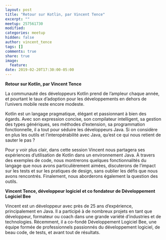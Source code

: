 ```yaml
---
layout: post
title: "Retour sur Kotlin, par Vincent Tence"
excerpt: ""
meetup: 257561730
modified:
categories: meetup
hidden: false
author: vincent_tence
tags: []
comments: true
share: true
image:
  feature:
date: 2019-02-20T17:30:00-05:00
---
```


__Retour sur Kotlin, par Vincent Tence__

La communauté des développeurs Kotlin prend de l’ampleur chaque année, et pourtant le taux d’adoption pour les développements en dehors de l’univers mobile reste encore modeste.

Kotlin est un langage pragmatique, élégant et passionnant à bien des égards. 
Avec son expression concise, son compilateur intelligent, sa gestion des types génériques, ses méthodes d’extension, sa programmation fonctionnelle, il a tout pour séduire les développeurs Java. 
Si on considère en plus les outils et l’interopérabilité avec Java, qu’est ce qui nous retient de sauter le pas ?

Pour y voir plus clair, dans cette session Vincent nous partagera ses expériences d’utilisation de Kotlin dans un environnement Java. 
À travers des exemples de code, nous montrerons quelques fonctionnalités du langage que nous avons particulièrement aimées, discuterons de l’impact sur les tests et sur les pratiques de design, sans oublier les défis que nous avons rencontrés. 
Finalement, nous aborderons également la question des outils.

__Vincent Tence, développeur logiciel et co fondateur de Développement Logiciel Bee__

Vincent est un développeur avec près de 25 ans d’expérience, principalement en Java. 
Il a participé à de nombreux projets en tant que développeur, formateur ou coach dans une grande variété d’industries et de technologies. 
Récemment, il a co-fondé Développement Logiciel Bee, une équipe formée de professionnels passionnés du développement logiciel, de beau code, de tests, et avant tout de résultats.
